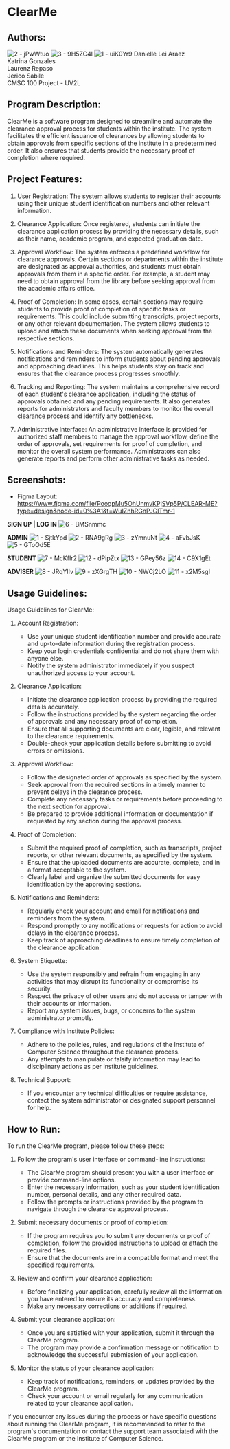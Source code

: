 
# ClearMe
   
## Authors: 
![2 - jPwWtuo](https://github.com/CMSC100/project-araez_gonzales_repaso_sabile/assets/125255934/bf56b464-0593-422f-b104-b0ca12359712)
![3 - 9H5ZC4l](https://github.com/CMSC100/project-araez_gonzales_repaso_sabile/assets/125255934/1b83da2f-c696-4ee0-82b9-9dc2284273c1)
![1 - uiK0Yr9](https://github.com/CMSC100/project-araez_gonzales_repaso_sabile/assets/125255934/a97a8865-a5d4-4697-9aa2-1cd7db15a6f9)
Danielle Lei Araez   
Katrina Gonzales   
Laurenz Repaso  
Jerico Sabile  
CMSC 100 Project - UV2L 


## Program Description:
ClearMe is a software program designed to streamline and automate the clearance approval process for students within the institute. The system facilitates the efficient issuance of clearances by allowing students to obtain approvals from specific sections of the institute in a predetermined order. It also ensures that students provide the necessary proof of completion where required.



## Project Features:
1. User Registration: The system allows students to register their accounts using their unique student identification numbers and other relevant information.

2. Clearance Application: Once registered, students can initiate the clearance application process by providing the necessary details, such as their name, academic program, and expected graduation date.

3. Approval Workflow: The system enforces a predefined workflow for clearance approvals. Certain sections or departments within the institute are designated as approval authorities, and students must obtain approvals from them in a specific order. For example, a student may need to obtain approval from the library before seeking approval from the academic affairs office.

4. Proof of Completion: In some cases, certain sections may require students to provide proof of completion of specific tasks or requirements. This could include submitting transcripts, project reports, or any other relevant documentation. The system allows students to upload and attach these documents when seeking approval from the respective sections.

5. Notifications and Reminders: The system automatically generates notifications and reminders to inform students about pending approvals and approaching deadlines. This helps students stay on track and ensures that the clearance process progresses smoothly.

6. Tracking and Reporting: The system maintains a comprehensive record of each student's clearance application, including the status of approvals obtained and any pending requirements. It also generates reports for administrators and faculty members to monitor the overall clearance process and identify any bottlenecks.

7. Administrative Interface: An administrative interface is provided for authorized staff members to manage the approval workflow, define the order of approvals, set requirements for proof of completion, and monitor the overall system performance. Administrators can also generate reports and perform other administrative tasks as needed.



## Screenshots:
- Figma Layout: https://www.figma.com/file/PooqpMu5OhUnmvKPjSVp5P/CLEAR-ME?type=design&node-id=0%3A1&t=WuIZnhRGnPJGlTmr-1
   
**SIGN UP | LOG IN** 
![6 - BMSnmmc](https://github.com/CMSC100/project-araez_gonzales_repaso_sabile/assets/125255934/5d898572-142b-45f2-ae30-bd84ac43aa31)

**ADMIN**
![1 - SjtkYpd](https://github.com/CMSC100/project-araez_gonzales_repaso_sabile/assets/125255934/28029f63-a3ef-45df-b069-404b23b9fca7)
![2 - RNA9gRg](https://github.com/CMSC100/project-araez_gonzales_repaso_sabile/assets/125255934/5eb6c929-57d3-4c0b-b902-c46af6d49819)
![3 - zYmnuNt](https://github.com/CMSC100/project-araez_gonzales_repaso_sabile/assets/125255934/0814da99-888d-4bbe-b671-247a80130f85)
![4 - aFvbJsK](https://github.com/CMSC100/project-araez_gonzales_repaso_sabile/assets/125255934/86ef60f1-40b0-465d-931e-f60bd0708eca)
![5 - GToOd5E](https://github.com/CMSC100/project-araez_gonzales_repaso_sabile/assets/125255934/c6f4c024-d506-4400-aaff-bb461cd7e348)

**STUDENT**
![7 - McKfIr2](https://github.com/CMSC100/project-araez_gonzales_repaso_sabile/assets/125255934/54737f1b-3384-46ab-bdb1-25a448742bc8)
![12 - dPipZtx](https://github.com/CMSC100/project-araez_gonzales_repaso_sabile/assets/125255934/87cb3110-2457-4bfc-9756-7fd87c0f94f3)
![13 - GPey56z](https://github.com/CMSC100/project-araez_gonzales_repaso_sabile/assets/125255934/e575b68b-abe9-46c8-a243-3afd41e22df9)
![14 - C9X1gEt](https://github.com/CMSC100/project-araez_gonzales_repaso_sabile/assets/125255934/547002a5-5bc1-4991-9d7c-3a45bdc02225)

**ADVISER**
![8 - JRqYlIv](https://github.com/CMSC100/project-araez_gonzales_repaso_sabile/assets/125255934/2cb6bfef-14d8-4c71-a6e9-1bd04b4f7217)
![9 - zXGrgTH](https://github.com/CMSC100/project-araez_gonzales_repaso_sabile/assets/125255934/74653c1e-603e-4b64-a7a3-8adbf3979e27)
![10 - NWCj2LO](https://github.com/CMSC100/project-araez_gonzales_repaso_sabile/assets/125255934/054751bb-5c04-4e25-894c-0da6279e3f83)
![11 - x2M5sgI](https://github.com/CMSC100/project-araez_gonzales_repaso_sabile/assets/125255934/15b3f9c1-bc9a-4290-8a6e-e21477a2f6c5)


## Usage Guidelines:
Usage Guidelines for ClearMe:
1. Account Registration:
   - Use your unique student identification number and provide accurate and up-to-date information during the registration process.
   - Keep your login credentials confidential and do not share them with anyone else.
   - Notify the system administrator immediately if you suspect unauthorized access to your account.

2. Clearance Application:
   - Initiate the clearance application process by providing the required details accurately.
   - Follow the instructions provided by the system regarding the order of approvals and any necessary proof of completion.
   - Ensure that all supporting documents are clear, legible, and relevant to the clearance requirements.
   - Double-check your application details before submitting to avoid errors or omissions.

3. Approval Workflow:
   - Follow the designated order of approvals as specified by the system.
   - Seek approval from the required sections in a timely manner to prevent delays in the clearance process.
   - Complete any necessary tasks or requirements before proceeding to the next section for approval.
   - Be prepared to provide additional information or documentation if requested by any section during the approval process.

4. Proof of Completion:
   - Submit the required proof of completion, such as transcripts, project reports, or other relevant documents, as specified by the system.
   - Ensure that the uploaded documents are accurate, complete, and in a format acceptable to the system.
   - Clearly label and organize the submitted documents for easy identification by the approving sections.

5. Notifications and Reminders:
   - Regularly check your account and email for notifications and reminders from the system.
   - Respond promptly to any notifications or requests for action to avoid delays in the clearance process.
   - Keep track of approaching deadlines to ensure timely completion of the clearance application.

6. System Etiquette:
   - Use the system responsibly and refrain from engaging in any activities that may disrupt its functionality or compromise its security.
   - Respect the privacy of other users and do not access or tamper with their accounts or information.
   - Report any system issues, bugs, or concerns to the system administrator promptly.

7. Compliance with Institute Policies:
   - Adhere to the policies, rules, and regulations of the Institute of Computer Science throughout the clearance process.
   - Any attempts to manipulate or falsify information may lead to disciplinary actions as per institute guidelines.

8. Technical Support:
   - If you encounter any technical difficulties or require assistance, contact the system administrator or designated support personnel for help.



## How to Run:
To run the ClearMe program, please follow these steps:
1. Follow the program's user interface or command-line instructions:
   - The ClearMe program should present you with a user interface or provide command-line options.
   - Enter the necessary information, such as your student identification number, personal details, and any other required data.
   - Follow the prompts or instructions provided by the program to navigate through the clearance approval process.

2. Submit necessary documents or proof of completion:
   - If the program requires you to submit any documents or proof of completion, follow the provided instructions to upload or attach the required files.
   - Ensure that the documents are in a compatible format and meet the specified requirements.

3. Review and confirm your clearance application:
   - Before finalizing your application, carefully review all the information you have entered to ensure its accuracy and completeness.
   - Make any necessary corrections or additions if required.

4. Submit your clearance application:
   - Once you are satisfied with your application, submit it through the ClearMe program.
   - The program may provide a confirmation message or notification to acknowledge the successful submission of your application.

5. Monitor the status of your clearance application:
   - Keep track of notifications, reminders, or updates provided by the ClearMe program.
   - Check your account or email regularly for any communication related to your clearance application.

If you encounter any issues during the process or have specific questions about running the ClearMe program, it is recommended to refer to the program's documentation or contact the support team associated with the ClearMe program or the Institute of Computer Science.
